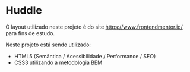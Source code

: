 # Huddle
 
 O layout utilizado neste projeto é do site https://www.frontendmentor.io/, para fins de estudo.
 
 Neste projeto está sendo utilizado:
- HTML5 (Semântica / Acessibilidade / Performance / SEO)
- CSS3 utilizando a metodologia BEM
